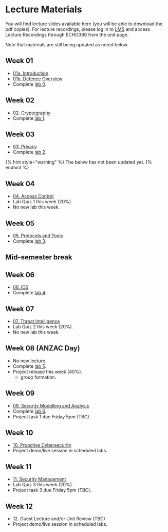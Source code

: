 # Lecture Materials

You will find lecture slides available here (you will be able to download the pdf copies). For lecture recordings, please log in to [LMS](https://lms.uwa.edu.au/) and access Lecture Recordings through ECHO360 from the unit page.

Note that materials are still being updated as noted below.





## Week 01

* [01a. Introduction](https://github.com/uwacyber/cits2006/raw/2024/cits2006-lectures/01a.Introduction.pdf)
* [01b. Defence Overview](https://github.com/uwacyber/cits2006/raw/2024/cits2006-lectures/01b.Defence_overview.pdf)
* Complete [lab 0](../cits2006-labs/lab-0-setup.md).


## Week 02

* [02. Cryptography](https://github.com/uwacyber/cits2006/raw/2024/cits2006-lectures/02.Cryptography.pdf)
* Complete [lab 1](../cits2006-labs/lab-1-hashing-and-blockchain.md).


## Week 03

* [03. Privacy](https://github.com/uwacyber/cits2006/raw/2024/cits2006-lectures/03.Privacy.pdf)
* Complete [lab 2](../cits2006-labs/lab-2-privacy.md).



{% hint style="warning" %}
The below has not been updated yet.
{% endhint %}



## Week 04

* [04. Access Control](https://github.com/uwacyber/cits2006/raw/2024/cits2006-lectures/04.Access\_Control.pdf)
* Lab Quiz 1 this week (20%).
* No new lab this week.


## Week 05

* [05. Protocols and Tools](https://github.com/uwacyber/cits2006/raw/2024/cits2006-lectures/05.Protocols\_and\_Tools.pdf)
* Complete [lab 3](../cits2006-labs/lab-3-access-control.md).


## Mid-semester break


## Week 06

* [06. IDS](https://github.com/uwacyber/cits2006/raw/2024/cits2006-lectures/06.IDS.pdf)
* Complete [lab 4](../cits2006-labs/lab-4-protocols-and-tools.md).


## Week 07

* [07. Threat Intelligence](https://github.com/uwacyber/cits2006/raw/2024/cits2006-lectures/07.Threat\_Intelligence.pdf)
* Lab Quiz 2 this week (20%).
* No new lab this week.


## Week 08 (ANZAC Day)

* No new lecture.
* Complete [lab 5](../cits2006-labs/lab-5-ids.md).
* Project release this week (40%).
  * group formation.


## Week 09

* [09. Security Modelling and Analysis](https://github.com/uwacyber/cits2006/raw/2024/cits2006-lectures/09.SMA.pdf)
* Complete [lab 6](../cits2006-labs/lab-6-risk-analysis.md).
* Project task 1 due Friday 5pm (TBC).


## Week 10

* [10. Proactive Cybersecurity](https://github.com/uwacyber/cits2006/raw/2024/cits2006-lectures/10.Proactive\_Cybersecurity.pdf)
* Project demo/live session in scheduled labs.


## Week 11

* [11. Security Management](https://github.com/uwacyber/cits2006/raw/2024/cits2006-lectures/11.Security\_Management.pdf)
* Lab Quiz 3 this week (20%).
* Project task 3 due Friday 5pm (TBC).

## Week 12

* 12\. Guest Lecture and/or Unit Review (TBC)
* Project demo/live session in scheduled labs.
